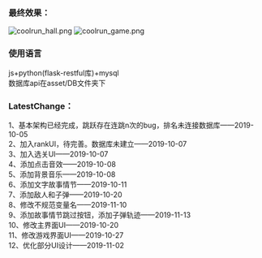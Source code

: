 ### 最终效果：
![coolrun_hall.png](https://i.loli.net/2020/02/08/AoVydO95brTEGwQ.png)
![coolrun_game.png](https://i.loli.net/2020/02/08/7BevwX4VtN1FZQs.png)

### 使用语言
js+python(flask-restful库)+mysql</br>
数据库api在asset/DB文件夹下
### LatestChange：
1、基本架构已经完成，跳跃存在连跳n次的bug，排名未连接数据库——2019-10-05</br>
2、加入rankUI，待完善。数据库未建立——2019-10-07</br>
3、加入选关UI——2019-10-07</br>
4、添加点击音效——2019-10-08</br>
5、添加背景音乐——2019-10-08</br>
6、添加文字故事情节——2019-10-11</br>
7、添加敌人和子弹——2019-10-20</br>
8、修改不规范变量名——2019-11-10</br>
9、添加故事情节跳过按钮，添加子弹轨迹——2019-11-13</br>
10、修改主界面UI——2019-10-20</br>
11、修改游戏界面UI——2019-10-27</br>
12、优化部分UI设计——2019-11-02</br>
